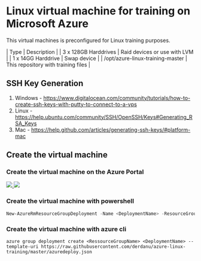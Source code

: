 # Linux virtual machine for training on Microsoft Azure 

This virtual machines is preconfigured for Linux training purposes.

| Type | Description |
| 3 x 128GB Harddrives | Raid devices or use with LVM |
| 1 x 14GG Harddrive | Swap device |
| /opt/azure-linux-training-master | This repository with training files |

## SSH Key Generation

1. Windows - https://www.digitalocean.com/community/tutorials/how-to-create-ssh-keys-with-putty-to-connect-to-a-vps
2. Linux - https://help.ubuntu.com/community/SSH/OpenSSH/Keys#Generating_RSA_Keys
3. Mac - https://help.github.com/articles/generating-ssh-keys/#platform-mac

## Create the virtual machine
### Create the  virtual machine on the Azure Portal

<a href="https://portal.azure.com/#create/Microsoft.Template/uri/https%3A%2F%2Fraw.githubusercontent.com%2Fderdanu%2Fazure-linux-training%2Fmaster%2Fazuredeploy.json" target="_blank">
    <img src="http://azuredeploy.net/deploybutton.png"/>
</a>
<a href="http://armviz.io/#/?load=https%3A%2F%2Fraw.githubusercontent.com%2Fderdanu%2Fazure-linux-training%2Fmaster%2Fazuredeploy.json" target="_blank">
    <img src="http://armviz.io/visualizebutton.png"/>
</a>

### Create the virtual machine with powershell

```powershell
New-AzureRmResourceGroupDeployment -Name <DeploymentName> -ResourceGroupName <RessourceGroupName> -TemplateUri https://raw.githubusercontent.com/derdanu/azure-linux-training/master/azuredeploy.json
```

### Create the virtual machine with azure cli
```
azure group deployment create <RessourceGroupName> <DeploymentName> --template-uri https://raw.githubusercontent.com/derdanu/azure-linux-training/master/azuredeploy.json
```
